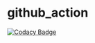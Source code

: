 # github_action

[![Codacy Badge](https://api.codacy.com/project/badge/Grade/0cb1a749e3044577a8332af7ac468b4e)](https://app.codacy.com/gh/AsifShaafi/github_action?utm_source=github.com&utm_medium=referral&utm_content=AsifShaafi/github_action&utm_campaign=Badge_Grade)